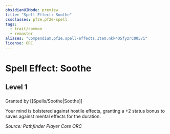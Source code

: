 ```yaml
---
obsidianUIMode: preview
title: "Spell Effect: Soothe"
cssclasses: pf2e,pf2e-spell
tags:
  - trait/common
  - remaster
aliases: "Compendium.pf2e.spell-effects.Item.nkk4O5fyzrC0057i"
license: ORC
---
```

# Spell Effect: Soothe
## Level 1
### 






Granted by [[Spells/Soothe|Soothe]]

Your mind is bolstered against hostile effects, granting a +2 status bonus to saves against mental effects for the duration.

*Source: Pathfinder Player Core*
*ORC*